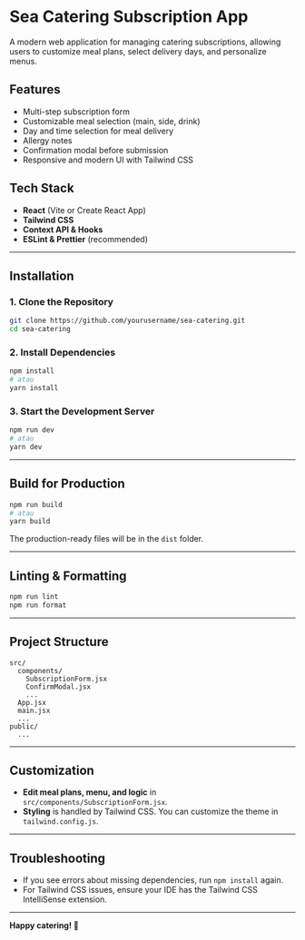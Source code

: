 # Sea Catering Subscription App

A modern web application for managing catering subscriptions, allowing users to customize meal plans, select delivery days, and personalize menus.

## Features

- Multi-step subscription form
- Customizable meal selection (main, side, drink)
- Day and time selection for meal delivery
- Allergy notes
- Confirmation modal before submission
- Responsive and modern UI with Tailwind CSS

## Tech Stack

- **React** (Vite or Create React App)
- **Tailwind CSS**
- **Context API & Hooks**
- **ESLint & Prettier** (recommended)

---

## Installation

### 1. Clone the Repository

```bash
git clone https://github.com/yourusername/sea-catering.git
cd sea-catering
```

### 2. Install Dependencies

```bash
npm install
# atau
yarn install
```

### 3. Start the Development Server

```bash
npm run dev
# atau
yarn dev
```

---

## Build for Production

```bash
npm run build
# atau
yarn build
```

The production-ready files will be in the `dist` folder.

---

## Linting & Formatting

```bash
npm run lint
npm run format
```

---

## Project Structure

```
src/
  components/
    SubscriptionForm.jsx
    ConfirmModal.jsx
    ...
  App.jsx
  main.jsx
  ...
public/
  ...
```

---

## Customization

- **Edit meal plans, menu, and logic** in `src/components/SubscriptionForm.jsx`.
- **Styling** is handled by Tailwind CSS. You can customize the theme in `tailwind.config.js`.

---

## Troubleshooting

- If you see errors about missing dependencies, run `npm install` again.
- For Tailwind CSS issues, ensure your IDE has the Tailwind CSS IntelliSense extension.

---


**Happy catering! 🍱**
